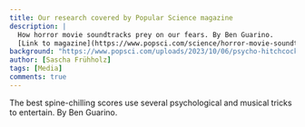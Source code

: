 ```yaml
---
title: Our research covered by Popular Science magazine
description: |
  How horror movie soundtracks prey on our fears. By Ben Guarino.
  [Link to magazine](https://www.popsci.com/science/horror-movie-soundtracks-psychology/)
background: "https://www.popsci.com/uploads/2023/10/06/psycho-hitchcock-horror-movie-scary-music.jpg?auto=webp&width=1440&height=932.4"
author: [Sascha Frühholz]
tags: [Media]
comments: true
---
```


The best spine-chilling scores use several psychological and musical tricks to entertain.
By Ben Guarino.

